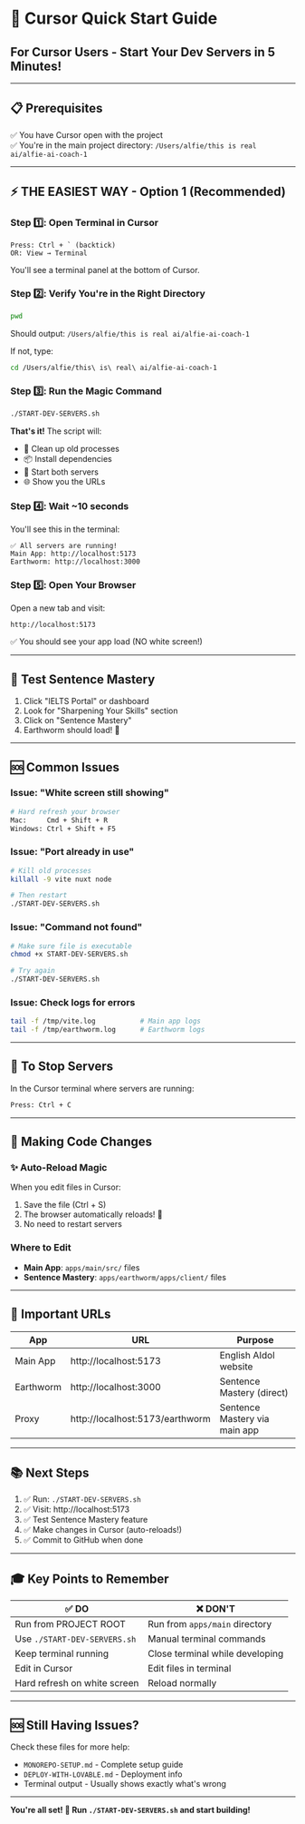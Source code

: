 # 🚀 Cursor Quick Start Guide

## For Cursor Users - Start Your Dev Servers in 5 Minutes!

---

## 📋 Prerequisites
✅ You have Cursor open with the project  
✅ You're in the main project directory: `/Users/alfie/this is real ai/alfie-ai-coach-1`

---

## ⚡ THE EASIEST WAY - Option 1 (Recommended)

### Step 1️⃣: Open Terminal in Cursor
```
Press: Ctrl + ` (backtick)
OR: View → Terminal
```
You'll see a terminal panel at the bottom of Cursor.

### Step 2️⃣: Verify You're in the Right Directory
```bash
pwd
```
Should output: `/Users/alfie/this is real ai/alfie-ai-coach-1`

If not, type:
```bash
cd /Users/alfie/this\ is\ real\ ai/alfie-ai-coach-1
```

### Step 3️⃣: Run the Magic Command
```bash
./START-DEV-SERVERS.sh
```

**That's it!** The script will:
- 🧹 Clean up old processes
- 📦 Install dependencies
- 🚀 Start both servers
- 🌐 Show you the URLs

### Step 4️⃣: Wait ~10 seconds
You'll see this in the terminal:
```
✅ All servers are running!
Main App: http://localhost:5173
Earthworm: http://localhost:3000
```

### Step 5️⃣: Open Your Browser
Open a new tab and visit:
```
http://localhost:5173
```

✅ You should see your app load (NO white screen!)

---

## 🎯 Test Sentence Mastery
1. Click "IELTS Portal" or dashboard
2. Look for "Sharpening Your Skills" section
3. Click on "Sentence Mastery"
4. Earthworm should load! 🎉

---

## 🆘 Common Issues

### Issue: "White screen still showing"
```bash
# Hard refresh your browser
Mac:     Cmd + Shift + R
Windows: Ctrl + Shift + F5
```

### Issue: "Port already in use"
```bash
# Kill old processes
killall -9 vite nuxt node

# Then restart
./START-DEV-SERVERS.sh
```

### Issue: "Command not found"
```bash
# Make sure file is executable
chmod +x START-DEV-SERVERS.sh

# Try again
./START-DEV-SERVERS.sh
```

### Issue: Check logs for errors
```bash
tail -f /tmp/vite.log           # Main app logs
tail -f /tmp/earthworm.log      # Earthworm logs
```

---

## 🛑 To Stop Servers
In the Cursor terminal where servers are running:
```bash
Press: Ctrl + C
```

---

## 💾 Making Code Changes

### ✨ Auto-Reload Magic
When you edit files in Cursor:
1. Save the file (Ctrl + S)
2. The browser automatically reloads! 🔄
3. No need to restart servers

### Where to Edit
- **Main App**: `apps/main/src/` files
- **Sentence Mastery**: `apps/earthworm/apps/client/` files

---

## 🔗 Important URLs

| App | URL | Purpose |
|-----|-----|---------|
| Main App | http://localhost:5173 | English AIdol website |
| Earthworm | http://localhost:3000 | Sentence Mastery (direct) |
| Proxy | http://localhost:5173/earthworm | Sentence Mastery via main app |

---

## 📚 Next Steps

1. ✅ Run: `./START-DEV-SERVERS.sh`
2. ✅ Visit: http://localhost:5173
3. ✅ Test Sentence Mastery feature
4. ✅ Make changes in Cursor (auto-reloads!)
5. ✅ Commit to GitHub when done

---

## 🎓 Key Points to Remember

| ✅ DO | ❌ DON'T |
|------|----------|
| Run from PROJECT ROOT | Run from `apps/main` directory |
| Use `./START-DEV-SERVERS.sh` | Manual terminal commands |
| Keep terminal running | Close terminal while developing |
| Edit in Cursor | Edit files in terminal |
| Hard refresh on white screen | Reload normally |

---

## 🆘 Still Having Issues?

Check these files for more help:
- `MONOREPO-SETUP.md` - Complete setup guide
- `DEPLOY-WITH-LOVABLE.md` - Deployment info
- Terminal output - Usually shows exactly what's wrong

---

**You're all set! 🚀 Run `./START-DEV-SERVERS.sh` and start building!**
